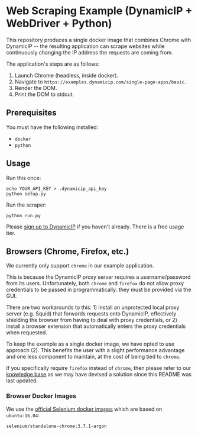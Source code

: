 # Web Scraping Example (DynamicIP + WebDriver + Python)

This repository produces a single docker image that combines Chrome with DynamicIP -- the resulting application can scrape websites while continuously changing the IP address the requests are coming from.

The application's steps are as follows:

1.  Launch Chrome (headless, inside docker).
2.  Navigate to `https://examples.dynamicip.com/single-page-apps/basic`.
3.  Render the DOM.
4.  Print the DOM to stdout.

## Prerequisites

You must have the following installed:

-   `docker`
-   `python`

## Usage

Run this once:

    echo YOUR_API_KEY > .dynamicip_api_key
    python setup.py

Run the scraper:

    python run.py

Please [sign up to DynamicIP](https://www.dynamicip.com) if you haven't already. There is a free usage tier.

## Browsers (Chrome, Firefox, etc.)

We currently only support `chrome` in our example application.

This is because the DynamicIP proxy server requires a username/password from its users. Unfortunately, both `chrome` and `firefox` do not allow proxy credentials to be passed in programmatically: they must be provided via the GUI.

There are two workarounds to this: 1) install an unprotected local proxy server (e.g. Squid) that forwards requests onto DynamicIP, effectively shielding the browser from having to deal with proxy credentials, or 2) install a browser extension that automatically enters the proxy credentials when requested.

To keep the example as a single docker image, we have opted to use approach (2). This benefits the user with a slight performance advantage and one less component to maintain, at the cost of being tied to `chrome`.

If you specifically require `firefox` instead of `chrome`, then please refer to our [knowledge base][help] as we may have devised a solution since this README was last updated. 

### Browser Docker Images

We use the [official Selenium docker images][selenium-docker] which are based on `ubuntu:16.04`:

    selenium/standalone-chrome:3.7.1-argon

[help]: https://help.dynamicip.com/  "DynamicIP - Knowledge Base"
[selenium-docker]: https://github.com/SeleniumHQ/docker-selenium  "Docker images for Selenium Grid Server"